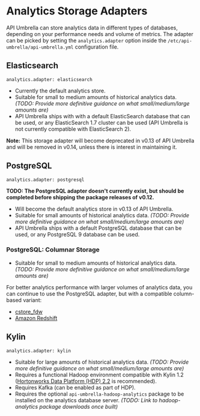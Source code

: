 # Analytics Storage Adapters

API Umbrella can store analytics data in different types of databases, depending on your performance needs and volume of metrics. The adapter can be picked by setting the `analytics.adapter` option inside the `/etc/api-umbrella/api-umbrella.yml` configuration file.

## Elasticsearch

`analytics.adapter: elasticsearch`

- Currently the default analytics store.
- Suitable for small to medium amounts of historical analytics data. *(TODO: Provide more definitive guidance on what small/medium/large amounts are)*
- API Umbrella ships with with a default ElasticSearch database that can be used, or any ElasticSearch 1.7 cluster can be used (API Umbrella is not currently compatible with ElasticSearch 2).

**Note:** This storage adapter will become deprecated in v0.13 of API Umbrella and will be removed in v0.14, unless there is interest in maintaining it.

## PostgreSQL

`analytics.adapter: postgresql`

**TODO: The PostgreSQL adapter doesn't currently exist, but should be completed before shipping the package releases of v0.12.**

- Will become the default analytics store in v0.13 of API Umbrella.
- Suitable for small amounts of historical analytics data. *(TODO: Provide more definitive guidance on what small/medium/large amounts are)*
- API Umbrella ships with a default PostgreSQL database that can be used, or any PostgreSQL 9 database can be used. 

### PostgreSQL: Columnar Storage

- Suitable for small to medium amounts of historical analytics data. *(TODO: Provide more definitive guidance on what small/medium/large amounts are)*

For better analytics performance with larger volumes of analytics data, you can continue to use the PostgreSQL adapter, but with a compatible column-based variant:

- [cstore_fdw](https://github.com/citusdata/cstore_fdw)
- [Amazon Redshift](https://aws.amazon.com/redshift/)

## Kylin

`analytics.adapter: kylin`

- Suitable for large amounts of historical analytics data. *(TODO: Provide more definitive guidance on what small/medium/large amounts are)*
- Requires a functional Hadoop environment compatible with Kylin 1.2 ([Hortonworks Data Platform (HDP) 2.2](http://hortonworks.com/products/releases/hdp-2-2/) is recommended).
- Requires Kafka (can be enabled as part of HDP).
- Requires the optional `api-umbrella-hadoop-analytics` package to be installed on the analytics database server. *(TODO: Link to hadoop-analytics package downloads once built)*
